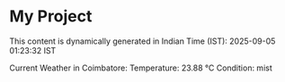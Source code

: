 # My Project

This content is dynamically generated in Indian Time (IST): 2025-09-05 01:23:32 IST


Current Weather in Coimbatore:
Temperature: 23.88 °C
Condition: mist
